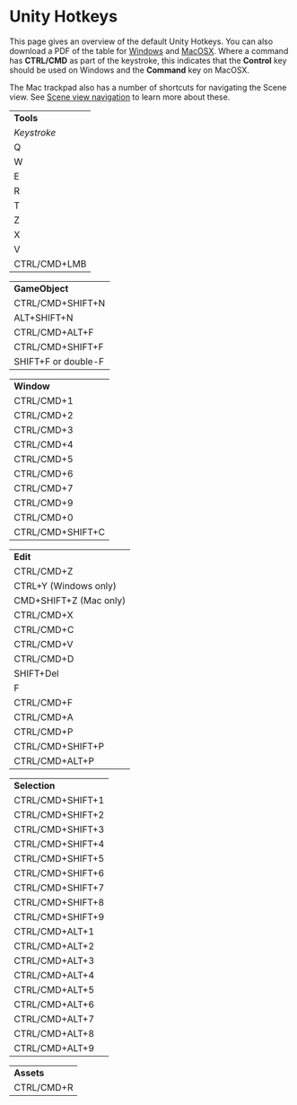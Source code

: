 Unity Hotkeys
=============


This page gives an overview of the default Unity Hotkeys. You can also download a PDF of the table for [Windows](../uploads/Main/Unity_HotKeys_Win.pdf) and [MacOSX](../uploads/Main/Unity_HotKeys_Mac.pdf). Where a command has __CTRL/CMD__ as part of the keystroke, this indicates that the __Control__ key should be used on Windows and the __Command__ key on MacOSX.

The Mac trackpad also has a number of shortcuts for navigating the Scene view. See [Scene view navigation](SceneViewNavigation) to learn more about these.

| |
|:---|
|**Tools**|
|_Keystroke_|_Command_|
|Q|Pan|
|W|Move|
|E|Rotate|
|R|Scale|
|T|Rect Tool|
|Z|Pivot Mode toggle|
|X|Pivot Rotation Toggle|
|V|Vertex Snap|
|CTRL/CMD+LMB|Snap|

| |
|:---|
|**GameObject**|
|CTRL/CMD+SHIFT+N|New empty game object|
|ALT+SHIFT+N|New empty child to selected game object|
|CTRL/CMD+ALT+F|Move to view|
|CTRL/CMD+SHIFT+F|Align with view|
|SHIFT+F or double-F|Locks the scene view camera to the selected GameObject|

| |
|:---|
|**Window**|
|CTRL/CMD+1|Scene|
|CTRL/CMD+2|Game|
|CTRL/CMD+3|Inspector|
|CTRL/CMD+4|Hierarchy|
|CTRL/CMD+5|Project|
|CTRL/CMD+6|Animation|
|CTRL/CMD+7|Profiler|
|CTRL/CMD+9|Asset store|
|CTRL/CMD+0|Version Control|
|CTRL/CMD+SHIFT+C|Console|

| |
|:---|
|**Edit**|
|CTRL/CMD+Z|Undo|
|CTRL+Y (Windows only)|Redo|
|CMD+SHIFT+Z (Mac only)|Redo|
|CTRL/CMD+X|Cut|
|CTRL/CMD+C|Copy|
|CTRL/CMD+V|Paste|
|CTRL/CMD+D|Duplicate|
|SHIFT+Del|Delete|
|F|Frame (centre) selection|
|CTRL/CMD+F|Find|
|CTRL/CMD+A|Select All|
|CTRL/CMD+P|Play|
|CTRL/CMD+SHIFT+P|Pause|
|CTRL/CMD+ALT+P|Step|

| |
|:---|
|**Selection**|
|CTRL/CMD+SHIFT+1|Load Selection 1|
|CTRL/CMD+SHIFT+2|Load Selection 2|
|CTRL/CMD+SHIFT+3|Load Selection 3|
|CTRL/CMD+SHIFT+4|Load Selection 4|
|CTRL/CMD+SHIFT+5|Load Selection 5|
|CTRL/CMD+SHIFT+6|Load Selection 6|
|CTRL/CMD+SHIFT+7|Load Selection 7|
|CTRL/CMD+SHIFT+8|Load Selection 8|
|CTRL/CMD+SHIFT+9|Load Selection 9|
|CTRL/CMD+ALT+1|Save Selection 1|
|CTRL/CMD+ALT+2|Save Selection 2|
|CTRL/CMD+ALT+3|Save Selection 3|
|CTRL/CMD+ALT+4|Save Selection 4|
|CTRL/CMD+ALT+5|Save Selection 5|
|CTRL/CMD+ALT+6|Save Selection 6|
|CTRL/CMD+ALT+7|Save Selection 7|
|CTRL/CMD+ALT+8|Save Selection 8|
|CTRL/CMD+ALT+9|Save Selection 9|

| |
|:---|
|**Assets**|
|CTRL/CMD+R|Refresh|
